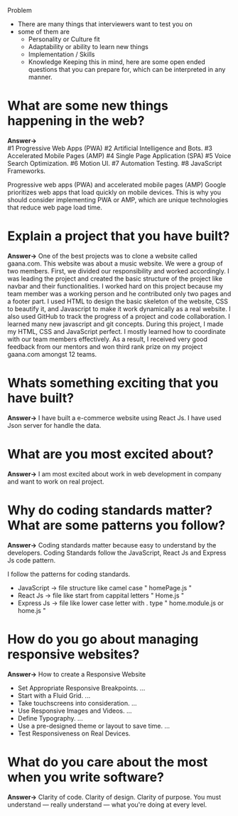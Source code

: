 
Problem
- There are many things that interviewers want to test you on
- some of them are
    - Personality or Culture fit
    - Adaptability or ability to learn new things
    - Implementation / Skills
    - Knowledge
Keeping this in mind, here are some open ended questions that you can prepare for, which can be interpreted in any manner.

# What are some new things happening in the web?
**Answer->**  
#1 Progressive Web Apps (PWA)
#2 Artificial Intelligence and Bots.
#3 Accelerated Mobile Pages (AMP)
#4 Single Page Application (SPA)
#5 Voice Search Optimization.
#6 Motion UI.
#7 Automation Testing.
#8 JavaScript Frameworks.

Progressive web apps (PWA) and accelerated mobile pages (AMP) Google prioritizes web apps that load quickly on mobile devices. This is why you should consider implementing PWA or AMP, which are unique technologies that reduce web page load time.

# Explain a project that you have built?
**Answer->**  One of the best projects was to clone a website called gaana.com. This website was about a music website. We were a group of two members. First, we divided our responsibility and worked accordingly. I was leading the project and created the basic structure of the project like navbar and their functionalities. I worked hard on this project because my team member was a working person and he contributed only two pages and a footer part. I used HTML to design the basic skeleton of the website, CSS to beautify it, and Javascript to make it work dynamically as a real website. I also used GitHub to track the progress of a project and code collaboration. I learned many new javascript and git concepts. During this project, I made my HTML, CSS and JavaScript perfect. I mostly learned how to coordinate with our team members effectively. As a result, I received very good feedback from our mentors and won third rank prize on my project gaana.com amongst 12 teams.


# Whats something exciting that you have built?
**Answer->** I have built a e-commerce website using React Js. I have used Json server for handle the data.


# What are you most excited about?
**Answer->**  I am most excited about work in web development in company and want to work on real project.

# Why do coding standards matter? What are some patterns you follow?

**Answer->**  Coding standards matter because easy to understand by the developers. Coding Standards follow the JavaScript, React Js and Express Js code pattern.

I follow the patterns for coding standards. 
 - JavaScript -> file structure like camel case " homePage.js "
 - React Js ->  file like start from cappital letters " Home.js "
 - Express Js -> file like lower case letter with . type "  home.module.js or home.js "

# How do you go about managing responsive websites?
**Answer->**  How to create a Responsive Website
- Set Appropriate Responsive Breakpoints. ...
- Start with a Fluid Grid. ...
- Take touchscreens into consideration. ...
- Use Responsive Images and Videos. ...
- Define Typography. ...
- Use a pre-designed theme or layout to save time. ...
- Test Responsiveness on Real Devices.

# What do you care about the most when you write software?
**Answer->**  Clarity of code. Clarity of design. Clarity of purpose. You must understand — really understand — what you're doing at every level.
